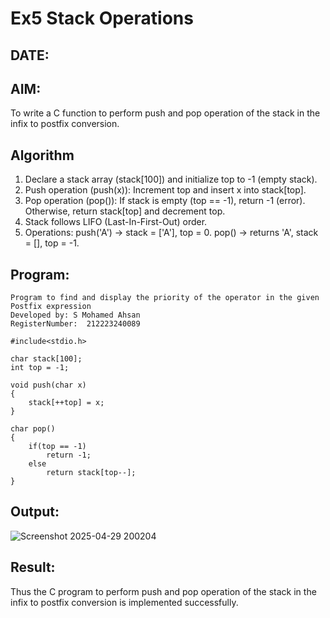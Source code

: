 # Ex5 Stack Operations
## DATE:
## AIM:
To write a C function to perform push and pop operation of the stack in the infix to postfix conversion.

## Algorithm
1. Declare a stack array (stack[100]) and initialize top to -1 (empty stack).
2. Push operation (push(x)):
   Increment top and insert x into stack[top].
3. Pop operation (pop()):
   If stack is empty (top == -1), return -1 (error).
   Otherwise, return stack[top] and decrement top.
4. Stack follows LIFO (Last-In-First-Out) order.
5. Operations:
   push('A') → stack = ['A'], top = 0.
   pop() → returns 'A', stack = [], top = -1.

## Program:
```
Program to find and display the priority of the operator in the given Postfix expression
Developed by: S Mohamed Ahsan
RegisterNumber:  212223240089

#include<stdio.h>

char stack[100];
int top = -1;

void push(char x)
{
    stack[++top] = x;
}

char pop()
{
    if(top == -1)
        return -1;
    else
        return stack[top--];
}
```

## Output:

![Screenshot 2025-04-29 200204](https://github.com/user-attachments/assets/f6df17ee-fe2c-4bd3-89e8-37dd76f8baf8)



## Result:
Thus the C program to perform push and pop operation of the stack in the infix to postfix conversion is implemented successfully.
